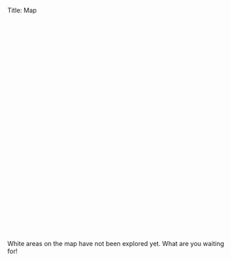 Title: Map

<link rel="stylesheet" href="/css/leaflet.css" />
<script src="/javascript/leaflet.js"></script>
<link rel="stylesheet" href="/css/Control.FullScreen.css" />
<script src="/javascript/Control.FullScreen.js"></script>

<div style="height:480px" id="map">
<script>
var mapsize = 8256;
var map = L.map('map', {
    maxZoom:24,
    minZoom:22,
    fullscreenControl: true,
    crs: L.CRS.Simple
}).setView([0,0], 23);
var southWest = map.unproject([0, mapsize], map.getMaxZoom());
var northEast = map.unproject([mapsize, 0], map.getMaxZoom());
map.setMaxBounds(new L.LatLngBounds(southWest, northEast));
L.tileLayer('http://maps.ayntest.net/tiles/{z}/map_{x}_{y}.png', {
            maxZoom: 24,
            tileSize: 344,
}).addTo(map);
map.setView(map.unproject([mapsize/4,mapsize/4]));
</script>

</div>

White areas on the map have not been explored yet. What are you waiting for!
